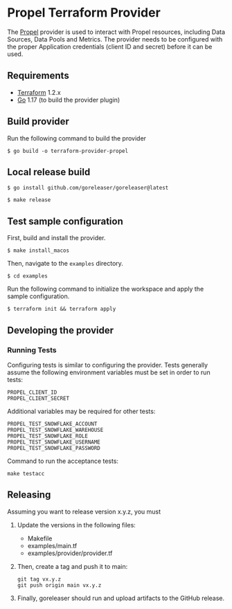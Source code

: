 # Propel Terraform Provider

The [Propel](https://propeldata.com) provider is used to interact with Propel resources, including Data Sources, Data Pools and Metrics. The provider needs to be configured with the proper Application credentials (client ID and secret) before it can be used.

## Requirements
- [Terraform](https://www.terraform.io/downloads.html) 1.2.x
- [Go](https://golang.org/doc/install) 1.17 (to build the provider plugin)

## Build provider

Run the following command to build the provider

```shell
$ go build -o terraform-provider-propel
```

## Local release build

```shell
$ go install github.com/goreleaser/goreleaser@latest
```

```shell
$ make release
```

## Test sample configuration

First, build and install the provider.

```shell
$ make install_macos
```

Then, navigate to the `examples` directory. 

```shell
$ cd examples
```

Run the following command to initialize the workspace and apply the sample configuration.

```shell
$ terraform init && terraform apply
```

## Developing the provider

### Running Tests

Configuring tests is similar to configuring the provider. Tests generally assume the following environment variables must be set in order to run tests:
```
PROPEL_CLIENT_ID
PROPEL_CLIENT_SECRET
```

Additional variables may be required for other tests:
```
PROPEL_TEST_SNOWFLAKE_ACCOUNT
PROPEL_TEST_SNOWFLAKE_WAREHOUSE
PROPEL_TEST_SNOWFLAKE_ROLE
PROPEL_TEST_SNOWFLAKE_USERNAME
PROPEL_TEST_SNOWFLAKE_PASSWORD
```

Command to run the acceptance tests:
```
make testacc
```

## Releasing 

Assuming you want to release version x.y.z, you must

1. Update the versions in the following files:

    * Makefile
    * examples/main.tf
    * examples/provider/provider.tf

2. Then, create a tag and push it to main:

    ```
    git tag vx.y.z
    git push origin main vx.y.z
    ```

3. Finally, goreleaser should run and upload artifacts to the GitHub release.
